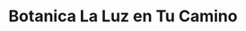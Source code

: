 ---
title: "Botanica La Luz en Tu Camino"
url: /greenville/botanica-la-luz-en-tu-camino/
shop: Blumen
---